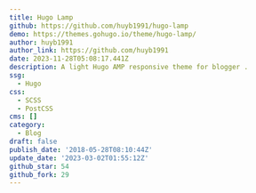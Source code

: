 ```yaml
---
title: Hugo Lamp
github: https://github.com/huyb1991/hugo-lamp
demo: https://themes.gohugo.io/theme/hugo-lamp/
author: huyb1991
author_link: https://github.com/huyb1991
date: 2023-11-28T05:08:17.441Z
description: A light Hugo AMP responsive theme for blogger .
ssg:
  - Hugo
css:
  - SCSS
  - PostCSS
cms: []
category:
  - Blog
draft: false
publish_date: '2018-05-28T08:10:44Z'
update_date: '2023-03-02T01:55:12Z'
github_star: 54
github_fork: 29
---
```

